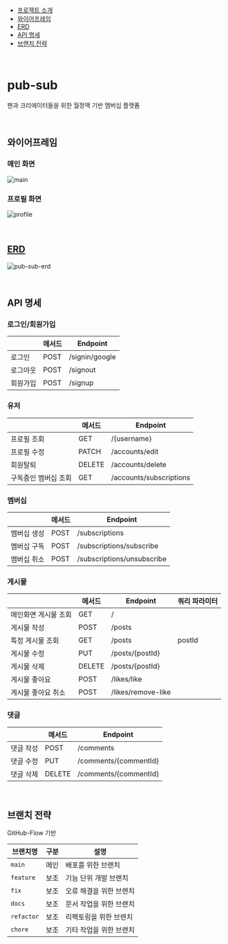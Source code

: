 - [프로젝트 소개](#pub-sub)
- [와이어프레임](#와이어프레임)
- [ERD](#ERD)
- [API 명세](#API-명세)
- [브랜치 전략](#브랜치-전략)

<br>

# pub-sub
팬과 크리에이터들을 위한 월정액 기반 멤버십 플랫폼

<br>

## 와이어프레임
### 메인 화면
![main](https://github.com/f-lab-edu/pub-sub/assets/65343417/245f3afe-f979-4946-9938-f505571142dc)

### 프로필 화면
![profile](https://github.com/f-lab-edu/pub-sub/assets/65343417/948b9de5-8552-43c7-8df9-4e5b44cfff08)

<br>

## [ERD](https://www.erdcloud.com/d/brDjdwe2aGKvc33gu)
![pub-sub-erd](https://github.com/f-lab-edu/pub-sub/assets/65343417/e5eff15c-3837-4eec-86ab-b5c4f844d636)

<br>

## API 명세
### 로그인/회원가입
|  | 메서드 | Endpoint |
| --- | --- | --- |
| 로그인 | POST | /signin/google |
| 로그아웃 | POST | /signout |
| 회원가입 | POST | /signup |

### 유저
|  | 메서드 | Endpoint |
| --- | --- | --- |
| 프로필 조회 | GET | /{username} |
| 프로필 수정 | PATCH | /accounts/edit |
| 회원탈퇴 | DELETE | /accounts/delete |
| 구독중인 멤버십 조회 | GET | /accounts/subscriptions |

### 멤버십
|  | 메서드 | Endpoint |
| --- | --- | --- |
| 멤버십 생성 | POST | /subscriptions |
| 멤버십 구독 | POST | /subscriptions/subscribe |
| 멤버십 취소 | POST | /subscriptions/unsubscribe |

### 게시물
|  | 메서드 | Endpoint | 쿼리 파라미터 |
| --- | --- | --- | --- |
| 메인화면 게시물 조회 | GET | / |  |
| 게시물 작성 | POST | /posts |  |
| 특정 게시물 조회 | GET | /posts | postId |
| 게시물 수정 | PUT | /posts/{postId} |  |
| 게시물 삭제 | DELETE | /posts/{postId} |  |
| 게시물 좋아요 | POST | /likes/like |  |
| 게시물 좋아요 취소 | POST | /likes/remove-like |  |

### 댓글
|  | 메서드 | Endpoint |
| --- | --- | --- |
| 댓글 작성 | POST | /comments |
| 댓글 수정 | PUT | /comments/{commentId} |
| 댓글 삭제 | DELETE | /comments/{commentId} |

<br>

## 브랜치 전략
GitHub-Flow 기반

| 브랜치명 | 구분 | 설명 |
| --- | --- | --- |
| `main` | 메인 | 배포를 위한 브랜치 |
| `feature` | 보조 | 기능 단위 개발 브랜치 |
| `fix` | 보조 | 오류 해결을 위한 브랜치 |
| `docs` | 보조 | 문서 작업을 위한 브랜치 |
| `refactor` | 보조 | 리팩토링을 위한 브랜치 |
| `chore` | 보조 | 기타 작업을 위한 브랜치 |
